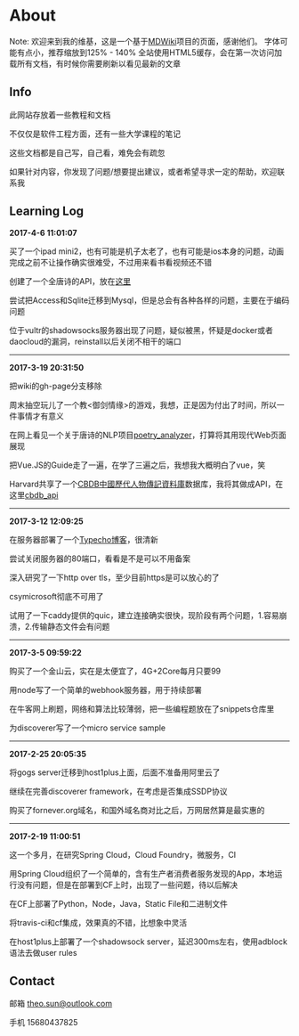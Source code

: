 # About

Note: 欢迎来到我的维基，这是一个基于[MDWiki](http://dynalon.github.io/mdwiki)项目的页面，感谢他们。
字体可能有点小，推荐缩放到125% - 140%
全站使用HTML5缓存，会在第一次访问加载所有文档，有时候你需要刷新以看见最新的文章

## Info

此网站存放着一些教程和文档

不仅仅是软件工程方面，还有一些大学课程的笔记

这些文档都是自己写，自己看，难免会有疏忽

如果针对内容，你发现了问题/想要提出建议，或者希望寻求一定的帮助，欢迎联系我

## Learning Log

**2017-4-6 11:01:07**

买了一个ipad mini2，也有可能是机子太老了，也有可能是ios本身的问题，动画完成之前不让操作确实很难受，不过用来看书看视频还不错

创建了一个全唐诗的API，放在[这里](https://github.com/Soontao/Tang-Poetry-Api)

尝试把Access和Sqlite迁移到Mysql，但是总会有各种各样的问题，主要在于编码问题

位于vultr的shadowsocks服务器出现了问题，疑似被黑，怀疑是docker或者daocloud的漏洞，reinstall以后关闭不相干的端口

---

**2017-3-19 20:31:50**

把wiki的gh-page分支移除

周末抽空玩儿了一个教<御剑情缘>的游戏，我想，正是因为付出了时间，所以一件事情才有意义

在网上看见一个关于唐诗的NLP项目[poetry_analyzer](https://github.com/MrQianJinSi/poetry_analyzer)，打算将其用现代Web页面展现

把Vue.JS的Guide走了一遍，在学了三遍之后，我想我大概明白了vue，笑

Harvard共享了一个[CBDB中國歷代人物傳記資料庫](http://cbdb.fas.harvard.edu/)数据库，我将其做成API，在这里[cbdb_api](https://github.com/Soontao/cbdb_api)

---

**2017-3-12 12:09:25**

在服务器部署了一个[Typecho博客](https://blog.fornever.org/)，很清新

尝试关闭服务器的80端口，看看是不是可以不用备案

深入研究了一下http over tls，至少目前https是可以放心的了

csymicrosoft彻底不可用了

试用了一下caddy提供的quic，建立连接确实很快，现阶段有两个问题，1.容易崩溃，2.传输静态文件会有问题

---

**2017-3-5 09:59:22**

购买了一个金山云，实在是太便宜了，4G+2Core每月只要99

用node写了一个简单的webhook服务器，用于持续部署

在牛客网上刷题，网络和算法比较薄弱，把一些编程题放在了snippets仓库里

为discoverer写了一个micro service sample

---

**2017-2-25 20:05:35**

将gogs server迁移到host1plus上面，后面不准备用阿里云了

继续在完善discoverer framework，在考虑是否集成SSDP协议

购买了fornever.org域名，和国外域名商对比之后，万网居然算是最实惠的

---

**2017-2-19 11:00:51**

这一个多月，在研究Spring Cloud，Cloud Foundry，微服务，CI

用Spring Cloud组织了一个简单的，含有生产者消费者服务发现的App，本地运行没有问题，但是在部署到CF上时，出现了一些问题，待以后解决

在CF上部署了Python，Node，Java，Static File和二进制文件

将travis-ci和cf集成，效果真的不错，比想象中灵活

在host1plus上部署了一个shadowsock server，延迟300ms左右，使用adblock语法去做user rules

## Contact

邮箱 <theo.sun@outlook.com>

手机 15680437825
